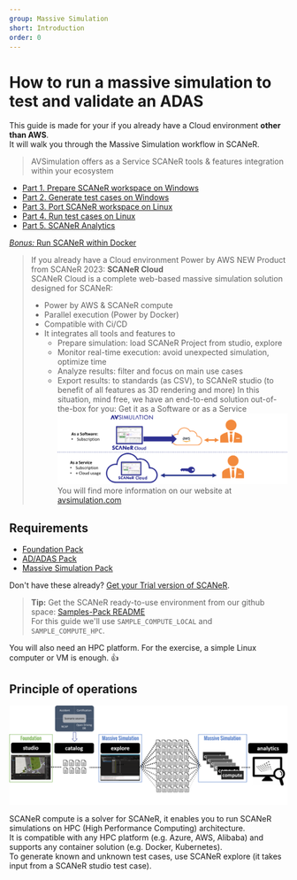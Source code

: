 ```yaml
---
group: Massive Simulation
short: Introduction
order: 0
---
```


# How to run a massive simulation to test and validate an ADAS

This guide is made for your if you already have a Cloud environment **other than AWS**.  
It will walk you through the Massive Simulation workflow in SCANeR. 
> AVSimulation offers as a Service SCANeR tools & features integration within your ecosystem

* [Part 1. Prepare SCANeR workspace on Windows](HT_Prepare_SCANeR_workspace_under_Windows.md)
* [Part 2. Generate test cases on Windows](HT_Generate_test_cases.md)
* [Part 3. Port SCANeR workspace on Linux](HT_Port_SCANeR_workspace_under_Linux.md)
* [Part 4. Run test cases on Linux](HT_Validate_test_cases_under_Linux.md)
* [Part 5. SCANeR Analytics](HT_Analytics.md)

[*Bonus:* Run SCANeR within Docker](HT_Docker_build_run.md)

> If you already have a Cloud environment Power by AWS
> NEW Product from SCANeR 2023: **SCANeR Cloud**  
> SCANeR Cloud is a complete web-based massive simulation solution designed for SCANeR:
> * Power by AWS & SCANeR compute
> * Parallel execution (Power by Docker)
> * Compatible with Ci/CD
> * It integrates all tools and features to
>     * Prepare simulation: load SCANeR Project from studio, explore
>     * Monitor real-time execution: avoid unexpected simulation, optimize time
>     * Analyze results: filter and focus on main use cases
>     * Export results: to standards (as CSV), to SCANeR studio (to benefit of all features as 3D rendering and more)
> In this situation, mind free, we have an end-to-end solution out-of-the-box for you: Get it as a Software or as a Service
> ![](./assets/SCANeRCloud.png "SCANeR Cloud")
> You will find more information on our website at [avsimulation.com](https://www.avsimulation.com/)

## Requirements

* [Foundation Pack](https://www.avsimulation.com/pack-foundation/)
* [AD/ADAS Pack](https://www.avsimulation.com/pack-ad-adas/)
* [Massive Simulation Pack](https://www.avsimulation.com/pack-massive-simulation/)

Don't have these already? [Get your Trial version of SCANeR](https://www.avsimulation.com/free-download/).

> **Tip:** Get the SCANeR ready-to-use environment from our github space: [Samples-Pack README](https://github.com/AVSimulation/SCANeR-Samples-Pack)  
> For this guide we'll use `SAMPLE_COMPUTE_LOCAL` and `SAMPLE_COMPUTE_HPC`.

You will also need an HPC platform. For the exercise, a simple Linux computer or VM is enough. :thumbsup:

## Principle of operations

![](./assets/SCANeRProducts1.png "SCANeR Products")

SCANeR compute is a solver for SCANeR, it enables you to run SCANeR simulations on HPC (High Performance Computing) architecture.  
It is compatible with any HPC platform (e.g. Azure, AWS, Alibaba) and supports any container solution (e.g. Docker, Kubernetes).  
To generate known and unknown test cases, use SCANeR explore (it takes input from a SCANeR studio test case).
